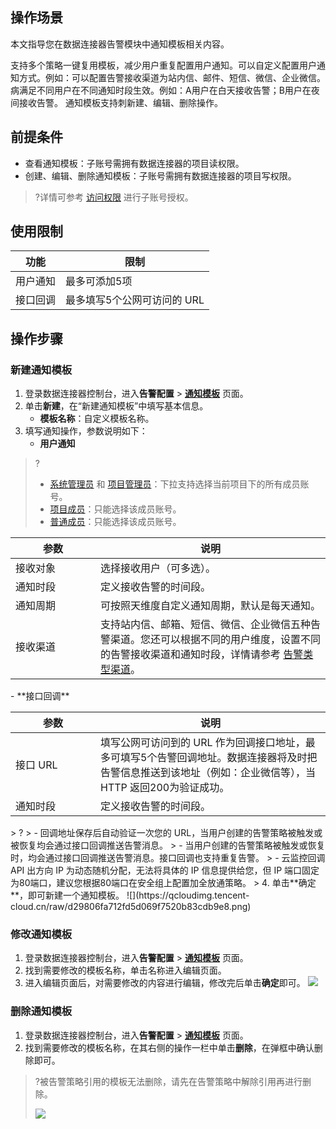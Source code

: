 ## 操作场景

本文指导您在数据连接器告警模块中通知模板相关内容。

支持多个策略一键复用模板，减少用户重复配置用户通知。可以自定义配置用户通知方式。例如：可以配置告警接收渠道为站内信、邮件、短信、微信、企业微信。病满足不同用户在不同通知时段生效。例如：A用户在白天接收告警；B用户在夜间接收告警。
通知模板支持刺新建、编辑、删除操作。

## 前提条件

- 查看通知模板：子账号需拥有数据连接器的项目读权限。
- 创建、编辑、删除通知模板：子账号需拥有数据连接器的项目写权限。

> ?详情可参考 [访问权限](https://cloud.tencent.com/document/product/248/45428) 进行子账号授权。

## 使用限制

| 功能     | 限制                        |
| -------- | --------------------------- |
| 用户通知 | 最多可添加5项               |
| 接口回调 | 最多填写5个公网可访问的 URL |

## 操作步骤

### 新建通知模板

1. 登录数据连接器控制台，进入**告警配置** > [**通知模板**](https://ipaas.cloud.tencent.com/alarm) 页面。
2. 单击**新建**，在“新建通知模板”中填写基本信息。
   - **模板名称**：自定义模板名称。
3. 填写通知操作，参数说明如下：
	- **用户通知**
> ?
> - [系统管理员](https://cloud.tencent.com/document/product/1270/62757#.E8.85.BE.E8.AE.AF.E4.BA.91.E6.95.B0.E6.8D.AE.E8.BF.9E.E6.8E.A5.E5.99.A8.E8.A7.92.E8.89.B2) 和 [项目管理员](https://cloud.tencent.com/document/product/1270/62757#.E8.85.BE.E8.AE.AF.E4.BA.91.E6.95.B0.E6.8D.AE.E8.BF.9E.E6.8E.A5.E5.99.A8.E8.A7.92.E8.89.B2)：下拉支持选择当前项目下的所有成员账号。
> - [项目成员](https://cloud.tencent.com/document/product/1270/62757#.E8.85.BE.E8.AE.AF.E4.BA.91.E6.95.B0.E6.8D.AE.E8.BF.9E.E6.8E.A5.E5.99.A8.E8.A7.92.E8.89.B2)：只能选择该成员账号。
> - [普通成员](https://cloud.tencent.com/document/product/1270/62757#.E8.85.BE.E8.AE.AF.E4.BA.91.E6.95.B0.E6.8D.AE.E8.BF.9E.E6.8E.A5.E5.99.A8.E8.A7.92.E8.89.B2)：只能选择该成员账号。
<table>
<thead>
<tr>
<th width="120px">参数</th>
<th>说明</th>
</tr>
</thead>
<tbody><tr>
<td>接收对象</td>
<td>选择接收用户（可多选）。</td>
</tr>
<tr>
<td>通知时段</td>
<td>定义接收告警的时间段。</td>
</tr>
<tr>
<td>通知周期</td>
<td>可按照天维度自定义通知周期，默认是每天通知。</td>
</tr>
<tr>
<td>接收渠道</td>
<td>支持站内信、邮箱、短信、微信、企业微信五种告警渠道。您还可以根据不同的用户维度，设置不同的告警接收渠道和通知时段，详情请参考 <a href="https://cloud.tencent.com/document/product/248/50410">告警类型渠道</a>。</td>
</tr>
</tbody></table>
	- **接口回调**
 <table>
<thead>
<tr>
<th width="120px">参数</th>
<th>说明</th>
</tr>
</thead>
<tbody><tr>
<td><nobr>接口 URL</nobr></td>
<td>填写公网可访问到的 URL 作为回调接口地址，最多可填写5个告警回调地址。数据连接器将及时把告警信息推送到该地址（例如：企业微信等），当 HTTP 返回200为验证成功。
</tr>
<tr>
<td>通知时段</td>
<td>定义接收告警的时间段。</td>
</tr>
</tbody></table>
> ? 
> - 回调地址保存后自动验证一次您的 URL，当用户创建的告警策略被触发或被恢复均会通过接口回调推送告警消息。
> - 当用户创建的告警策略被触发或恢复时，均会通过接口回调推送告警消息。接口回调也支持重复告警。
> - 云监控回调 API 出方向 IP 为动态随机分配，无法将具体的 IP 信息提供给您，但 IP 端口固定为80端口，建议您根据80端口在安全组上配置加全放通策略。
>
4. 单击**确定**，即可新建一个通知模板。
   ![](https://qcloudimg.tencent-cloud.cn/raw/d29806fa712fd5d069f7520b83cdb9e8.png)

### 修改通知模板

1. 登录数据连接器控制台，进入**告警配置** > [**通知模板**](https://ipaas.cloud.tencent.com/alarm) 页面。
2. 找到需要修改的模板名称，单击名称进入编辑页面。
3. 进入编辑页面后，对需要修改的内容进行编辑，修改完后单击**确定**即可。
   ![](https://qcloudimg.tencent-cloud.cn/raw/12e7547313e7fed816e6fb34fcacc8e9.png)

### 删除通知模板

1. 登录数据连接器控制台，进入**告警配置** > [**通知模板**](https://ipaas.cloud.tencent.com/alarm) 页面。
2. 找到需要修改的模板名称，在其右侧的操作一栏中单击**删除**，在弹框中确认删除即可。
> ?被告警策略引用的模板无法删除，请先在告警策略中解除引用再进行删除。
>
> ![](https://qcloudimg.tencent-cloud.cn/raw/8d259921e97594043e24a86fbf7a4d20.png)